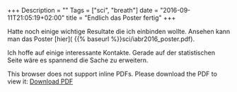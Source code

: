 +++
Description = ""
Tags = ["sci", "breath"]
date = "2016-09-11T21:05:19+02:00"
title = "Endlich das Poster fertig"
+++

Hatte noch einige wichtige Resultate die ich einbinden wollte.
Ansehen kann man das Poster [hier]( {{% baseurl %}}sci/iabr2016_poster.pdf).

Ich hoffe auf einige interessante Kontakte.  Gerade auf der
statistischen Seite wäre es spannend die Sache zu erweitern.

<object data='{{% baseurl %}}sci/iabr2016_poster.pdf' 
        type='application/pdf' 
        width='350em' 
        height='500em'>
<p>This browser does not support inline PDFs. Please download the PDF to view it: 
<a href="http://localhost:1313/~c1891011//sci/iabr2016_poster.pdf">Download PDF</a></p>
</object>
<!--more-->

